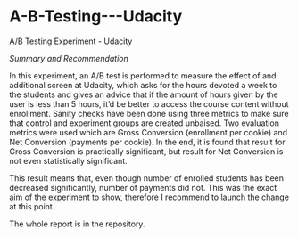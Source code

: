 # A-B-Testing---Udacity
A/B Testing
Experiment - Udacity


_Summary and Recommendation_

In this experiment, an A/B test is performed to measure the effect of and additional screen at Udacity, which asks for the hours devoted a week to the students and gives an advice that if the amount of hours given by the user is less than 5 hours, it’d be better to access the course content without enrollment. Sanity checks have been done using three metrics to make sure that control and experiment groups are created unbaised. Two evaluation metrics were used which are Gross Conversion (enrollment per cookie) and Net Conversion (payments per cookie). In the end, it is found that result for Gross Conversion is practically significant, but result for Net Conversion is not even statistically significant.

This result means that, even though number of enrolled students has been decreased significantly, number of payments did not. This was the exact aim of the experiment to show, therefore I recommend to launch the change at this point.

The whole report is in the repository.
